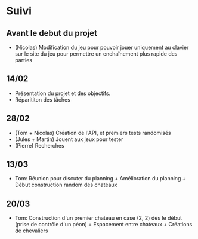 # Suivi

## Avant le debut du projet 
- (Nicolas) Modification du jeu pour pouvoir jouer uniquement au clavier sur le site du jeu pour permettre un enchaînement plus rapide des parties

## 14/02

- Présentation du projet et des objectifs.
- Réparititon des tâches

## 28/02

- (Tom + Nicolas) Création de l'API, et premiers tests randomisés
- (Jules + Martin) Jouent aux jeux pour tester
- (Pierre) Recherches


## 13/03

- Tom: Réunion pour discuter du planning + Amélioration du planning + Début construction random des chateaux

## 20/03

- Tom: Construction d'un premier chateau en case (2, 2) dès le début (prise de contrôle d'un péon) + Espacement entre chateaux + Créations de chevaliers